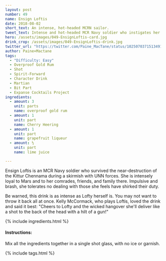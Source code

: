 ```yaml
---
layout: post
number: 49
name: Ensign Loftis
date: 2018-08-02
short_text: An intense, hot-headed MCRN sailor.
tweet_text: Intense and hot-headed MCR Navy soldier who instigates her squadmates' bid for freedom on the Roci.
hero: /assets/images/049-EnsignLoftis-card.jpg
drink_crop: /assets/images/049-EnsignLoftis-drink.jpg
twitter_url: "https://twitter.com/Paine_MacTane/status/1025070371513491456"
author: Paine×Mactane
tags:
  - "Difficulty: Easy"
  - Overproof Gold Rum
  - Shot
  - Spirit-Forward
  - Character Drink
  - Martian
  - Bit Part
  - Expanse Cocktails Project
ingredients:
  - amount: 3
    unit: parts
    name: overproof gold rum
  - amount: 1
    unit: part
    name: Cherry Heering
  - amount: 1
    unit: part
    name: grapefruit liqueur
  - amount: ½
    unit: part
    name: lime juice

---
```


Ensign Loftis is an MCR Navy soldier who survived the near-destruction of the Kittur Chennama during a skirmish with UNN forces. She is intensely loyal to Mars and to her comrades, friends, and family there. Impulsive and brash, she tolerates no dealing with those she feels have shirked their duty.

Be warned, this drink is as intense as Lofty herself is. You may not want to throw it back all at once. Kelly McCormack, who plays Loftis, loved the drink and said it best: "Cheers to Lofty and the wicked hangover she'll deliver like a shot to the back of the head with a hilt of a gun!" 

{% include ingredients.html %}

#### Instructions:

Mix all the ingredients together in a single shot glass, with no ice or garnish. 

{% include tags.html %}
